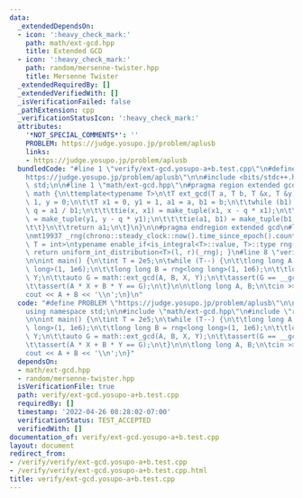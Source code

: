 ```yaml
---
data:
  _extendedDependsOn:
  - icon: ':heavy_check_mark:'
    path: math/ext-gcd.hpp
    title: Extended GCD
  - icon: ':heavy_check_mark:'
    path: random/mersenne-twister.hpp
    title: Mersenne Twister
  _extendedRequiredBy: []
  _extendedVerifiedWith: []
  _isVerificationFailed: false
  _pathExtension: cpp
  _verificationStatusIcon: ':heavy_check_mark:'
  attributes:
    '*NOT_SPECIAL_COMMENTS*': ''
    PROBLEM: https://judge.yosupo.jp/problem/aplusb
    links:
    - https://judge.yosupo.jp/problem/aplusb
  bundledCode: "#line 1 \"verify/ext-gcd.yosupo-a+b.test.cpp\"\n#define PROBLEM \"\
    https://judge.yosupo.jp/problem/aplusb\"\n\n#include <bits/stdc++.h>\nusing namespace\
    \ std;\n\n#line 1 \"math/ext-gcd.hpp\"\n#pragma region extended gcd\n\nnamespace\
    \ math {\n\ttemplate<typename T>\n\tT ext_gcd(T a, T b, T &x, T &y) {\n\t\tx =\
    \ 1, y = 0;\n\t\tT x1 = 0, y1 = 1, a1 = a, b1 = b;\n\t\twhile (b1) {\n\t\t\tT\
    \ q = a1 / b1;\n\t\t\ttie(x, x1) = make_tuple(x1, x - q * x1);\n\t\t\ttie(y, y1)\
    \ = make_tuple(y1, y - q * y1);\n\t\t\ttie(a1, b1) = make_tuple(b1, a1 - q * b1);\n\
    \t\t}\n\t\treturn a1;\n\t}\n}\n\n#pragma endregion extended gcd\n#line 1 \"random/mersenne-twister.hpp\"\
    \nmt19937 _rng(chrono::steady_clock::now().time_since_epoch().count());\n\ntemplate<typename\
    \ T = int>\ntypename enable_if<is_integral<T>::value, T>::type rng(T l, T r) {\
    \ return uniform_int_distribution<T>(l, r)(_rng); }\n#line 8 \"verify/ext-gcd.yosupo-a+b.test.cpp\"\
    \n\nint main() {\n\tint T = 2e5;\n\twhile (T--) {\n\t\tlong long A = rng<long\
    \ long>(1, 1e6);\n\t\tlong long B = rng<long long>(1, 1e6);\n\t\tlong long X,\
    \ Y;\n\t\tauto G = math::ext_gcd(A, B, X, Y);\n\t\tassert(G == __gcd(A, B));\n\
    \t\tassert(A * X + B * Y == G);\n\t}\n\n\tlong long A, B;\n\tcin >> A >> B;\n\t\
    cout << A + B << '\\n';\n}\n"
  code: "#define PROBLEM \"https://judge.yosupo.jp/problem/aplusb\"\n\n#include <bits/stdc++.h>\n\
    using namespace std;\n\n#include \"math/ext-gcd.hpp\"\n#include \"random/mersenne-twister.hpp\"\
    \n\nint main() {\n\tint T = 2e5;\n\twhile (T--) {\n\t\tlong long A = rng<long\
    \ long>(1, 1e6);\n\t\tlong long B = rng<long long>(1, 1e6);\n\t\tlong long X,\
    \ Y;\n\t\tauto G = math::ext_gcd(A, B, X, Y);\n\t\tassert(G == __gcd(A, B));\n\
    \t\tassert(A * X + B * Y == G);\n\t}\n\n\tlong long A, B;\n\tcin >> A >> B;\n\t\
    cout << A + B << '\\n';\n}"
  dependsOn:
  - math/ext-gcd.hpp
  - random/mersenne-twister.hpp
  isVerificationFile: true
  path: verify/ext-gcd.yosupo-a+b.test.cpp
  requiredBy: []
  timestamp: '2022-04-26 08:28:02-07:00'
  verificationStatus: TEST_ACCEPTED
  verifiedWith: []
documentation_of: verify/ext-gcd.yosupo-a+b.test.cpp
layout: document
redirect_from:
- /verify/verify/ext-gcd.yosupo-a+b.test.cpp
- /verify/verify/ext-gcd.yosupo-a+b.test.cpp.html
title: verify/ext-gcd.yosupo-a+b.test.cpp
---
```

